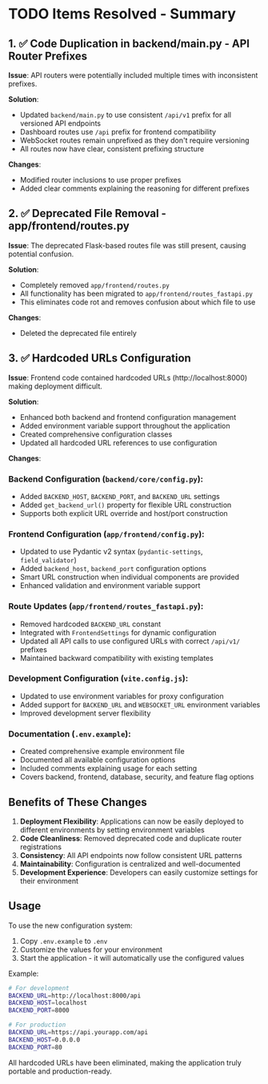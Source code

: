 # TODO Items Resolved - Summary

## 1. ✅ Code Duplication in backend/main.py - API Router Prefixes

**Issue**: API routers were potentially included multiple times with inconsistent prefixes.

**Solution**: 
- Updated `backend/main.py` to use consistent `/api/v1` prefix for all versioned API endpoints
- Dashboard routes use `/api` prefix for frontend compatibility  
- WebSocket routes remain unprefixed as they don't require versioning
- All routes now have clear, consistent prefixing structure

**Changes**:
- Modified router inclusions to use proper prefixes
- Added clear comments explaining the reasoning for different prefixes

## 2. ✅ Deprecated File Removal - app/frontend/routes.py

**Issue**: The deprecated Flask-based routes file was still present, causing potential confusion.

**Solution**:
- Completely removed `app/frontend/routes.py` 
- All functionality has been migrated to `app/frontend/routes_fastapi.py`
- This eliminates code rot and removes confusion about which file to use

**Changes**:
- Deleted the deprecated file entirely

## 3. ✅ Hardcoded URLs Configuration

**Issue**: Frontend code contained hardcoded URLs (http://localhost:8000) making deployment difficult.

**Solution**: 
- Enhanced both backend and frontend configuration management
- Added environment variable support throughout the application
- Created comprehensive configuration classes
- Updated all hardcoded URL references to use configuration

**Changes**:

### Backend Configuration (`backend/core/config.py`):
- Added `BACKEND_HOST`, `BACKEND_PORT`, and `BACKEND_URL` settings
- Added `get_backend_url()` property for flexible URL construction
- Supports both explicit URL override and host/port construction

### Frontend Configuration (`app/frontend/config.py`):
- Updated to use Pydantic v2 syntax (`pydantic-settings`, `field_validator`)
- Added `backend_host`, `backend_port` configuration options
- Smart URL construction when individual components are provided
- Enhanced validation and environment variable support

### Route Updates (`app/frontend/routes_fastapi.py`):
- Removed hardcoded `BACKEND_URL` constant
- Integrated with `FrontendSettings` for dynamic configuration
- Updated all API calls to use configured URLs with correct `/api/v1/` prefixes
- Maintained backward compatibility with existing templates

### Development Configuration (`vite.config.js`):
- Updated to use environment variables for proxy configuration
- Added support for `BACKEND_URL` and `WEBSOCKET_URL` environment variables
- Improved development server flexibility

### Documentation (`.env.example`):
- Created comprehensive example environment file
- Documented all available configuration options
- Included comments explaining usage for each setting
- Covers backend, frontend, database, security, and feature flag options

## Benefits of These Changes

1. **Deployment Flexibility**: Applications can now be easily deployed to different environments by setting environment variables
2. **Code Cleanliness**: Removed deprecated code and duplicate router registrations
3. **Consistency**: All API endpoints now follow consistent URL patterns
4. **Maintainability**: Configuration is centralized and well-documented
5. **Development Experience**: Developers can easily customize settings for their environment

## Usage

To use the new configuration system:

1. Copy `.env.example` to `.env`
2. Customize the values for your environment
3. Start the application - it will automatically use the configured values

Example:
```bash
# For development
BACKEND_URL=http://localhost:8000/api
BACKEND_HOST=localhost
BACKEND_PORT=8000

# For production
BACKEND_URL=https://api.yourapp.com/api
BACKEND_HOST=0.0.0.0
BACKEND_PORT=80
```

All hardcoded URLs have been eliminated, making the application truly portable and production-ready.
